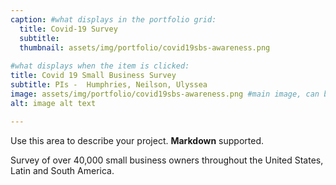 ```yaml
---
caption: #what displays in the portfolio grid:
  title: Covid-19 Survey
  subtitle: 
  thumbnail: assets/img/portfolio/covid19sbs-awareness.png
  
#what displays when the item is clicked:
title: Covid 19 Small Business Survey
subtitle: PIs -  Humphries, Neilson, Ulyssea
image: assets/img/portfolio/covid19sbs-awareness.png #main image, can be a link or a file in assets/img/portfolio
alt: image alt text

---
```

Use this area to describe your project. **Markdown** supported.

Survey of over 40,000 small business owners throughout the United States, Latin and South America. 

